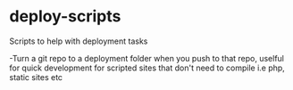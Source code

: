 # deploy-scripts
Scripts to help with deployment tasks

-Turn a git repo to a deployment folder when you push to that repo, uselful for quick development for scripted sites that don't need to compile i.e php, static sites etc
